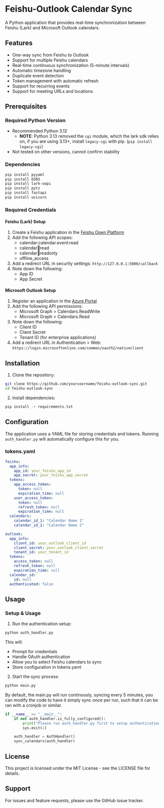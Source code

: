 # Feishu-Outlook Calendar Sync

A Python application that provides real-time synchronization between Feishu (Lark) and Microsoft Outlook calendars.

## Features

- One-way sync from Feishu to Outlook
- Support for multiple Feishu calendars
- Real-time continuous synchronization (5-minute intervals)
- Automatic timezone handling
- Duplicate event detection
- Token management with automatic refresh
- Support for recurring events
- Support for meeting URLs and locations

## Prerequisites

### Required Python Version
- Recommended Python 3.12
  - **NOTE**: Python 3.13 removed the `cgi` module, which the lark sdk relies on, if you are using 3.13+, install `legacy-cgi` with pip. (`pip install legacy-cgi`)
- Not tested on other versions, cannot confirm stability

### Dependencies
```bash
pip install pyyaml
pip install O365
pip install lark-oapi
pip install pytz
pip install fastapi
pip install uvicorn
```

### Required Credentials

#### Feishu (Lark) Setup
1. Create a Feishu application in the [Feishu Open Platform](https://open.feishu.cn/)
2. Add the following API scopes:
   - calendar:calendar.event:read
   - calendar:calendar:read
   - calendar:calendar:readonly
   - offline_access
3. Add a redirect URL in security settings: `http://127.0.0.1:5000/callback`
4. Note down the following:
   - App ID
   - App Secret

#### Microsoft Outlook Setup
1. Register an application in the [Azure Portal](https://portal.azure.com/)
2. Add the following API permissions:
   - Microsoft Graph > Calendars.ReadWrite
   - Microsoft Graph > Calendars.Read
3. Note down the following:
   - Client ID
   - Client Secret
   - Tenant ID (for enterprise applications)
4. Add a redirect URL in Authentication > Web: `https://login.microsoftonline.com/common/oauth2/nativeclient`

## Installation

1. Clone the repository:
```bash
git clone https://github.com/yourusername/feishu-outlook-sync.git
cd feishu-outlook-sync
```

2. Install dependencies:
```bash
pip install -r requirements.txt
```

## Configuration
The application uses a YAML file for storing credentials and tokens. Running `auth_handler.py` will automatically configure this for you.

### tokens.yaml
```yaml
feishu:
  app_info:
    app_id: your_feishu_app_id
    app_secret: your_feishu_app_secret
  tokens:
    app_access_token:
      token: null
      expiration_time: null
    user_access_token:
      token: null
      refresh_token: null
      expiration_time: null
  calendars:
    calendar_id_1: "Calendar Name 1"
    calendar_id_2: "Calendar Name 2"

outlook:
  app_info:
    client_id: your_outlook_client_id
    client_secret: your_outlook_client_secret
    tenant_id: your_tenant_id
  tokens:
    access_token: null
    refresh_token: null
    expiration_time: null
  calendar_id:
    id: null
  authenticated: false
```

## Usage

### Setup & Usage

1. Run the authentication setup:
```bash
python auth_handler.py
```
This will:
- Prompt for credentials
- Handle OAuth authentication
- Allow you to select Feishu calendars to sync
- Store configuration in tokens.yaml

2. Start the sync process:
```bash
python main.py
```

By default, the main.py will run continously, syncing every 5 minutes, you can modify the code to have it simply sync once per run, such that it can be ran with a cronjob or similar.

```python
if __name__ == "__main__":
    if not auth_handler.is_fully_configured():
        print("Please run auth_handler.py first to setup authentication")
        sys.exit(1)

    auth_handler = AuthHandler()
    sync_calendars(auth_handler)
```

## License

This project is licensed under the MIT License - see the LICENSE file for details.

## Support

For issues and feature requests, please use the GitHub issue tracker.